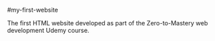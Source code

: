 #my-first-website

The first HTML website developed as part of the Zero-to-Mastery web development Udemy course.
